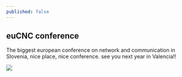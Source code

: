 ```yaml
---
published: false
---
```

## euCNC conference 

The biggest european conference on network and communication in Slovenia, nice place, nice conference. see you next year in Valencia!!

![]({{site.baseurl}}/_posts/euCNC.png)

